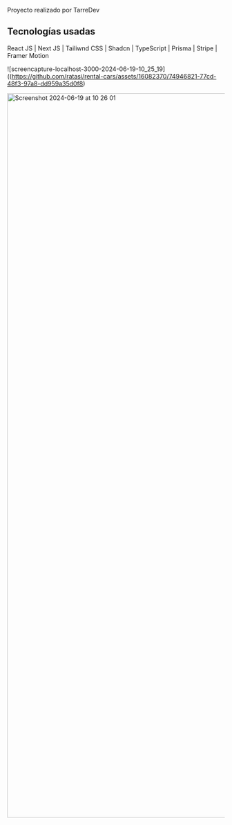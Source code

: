Proyecto realizado por TarreDev

##  Tecnologías usadas

React JS | Next JS | Tailiwnd CSS | Shadcn | TypeScript | Prisma | Stripe | Framer Motion 

![screencapture-localhost-3000-2024-06-19-10_25_19]((https://github.com/ratasi/rental-cars/assets/16082370/74946821-77cd-48f3-97a8-dd959a35d0f8)

<img width="1680" alt="Screenshot 2024-06-19 at 10 26 01" src="https://github.com/ratasi/rental-cars/assets/16082370/4f8fd101-7374-4c16-9fc4-8b0f530a2814">
